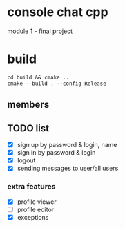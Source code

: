 # console chat cpp
module 1 - final project
# build
``` 
cd build && cmake ..
cmake --build . --config Release
```
## members

## TODO list

- [x] sign up by password & login, name
- [x] sign in by password & login
- [x] logout
- [x] sending messages to user/all users

### extra features
- [x] profile viewer
- [ ] profile editor
- [x] exceptions

